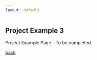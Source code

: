 ```yaml
---
layout: default
---
```


## Project Example 3 ###

Project Example Page - To be completed.

[back](./)
